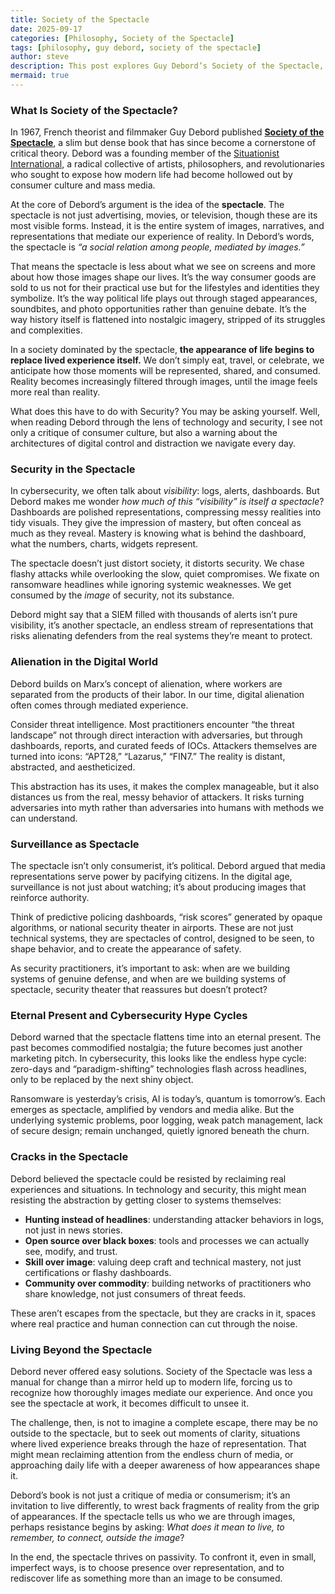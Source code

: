```yaml
---
title: Society of the Spectacle
date: 2025-09-17
categories: [Philosophy, Society of the Spectacle]
tags: [philosophy, guy debord, society of the spectacle]
author: steve
description: This post explores Guy Debord’s Society of the Spectacle, a 1967 work of critical theory that examines how modern life is increasingly mediated by images and appearances. It introduces Debord and the concept of the spectacle, reflects on its philosophical implications, and connects these ideas to technology and security; asking how much of what we see in digital culture, surveillance, and cybersecurity is reality, and how much is spectacle.
mermaid: true
---
```


### What Is Society of the Spectacle?
In 1967, French theorist and filmmaker Guy Debord published <a href="https://en.wikipedia.org/wiki/The_Society_of_the_Spectacle">**Society of the Spectacle**</a>, a slim but dense book that has since become a cornerstone of critical theory. Debord was a founding member of the <a href="https://en.wikipedia.org/wiki/Situationist_International">Situationist International</a>, a radical collective of artists, philosophers, and revolutionaries who sought to expose how modern life had become hollowed out by consumer culture and mass media.

At the core of Debord’s argument is the idea of the **spectacle**. The spectacle is not just advertising, movies, or television, though these are its most visible forms. Instead, it is the entire system of images, narratives, and representations that mediate our experience of reality. In Debord’s words, the spectacle is *“a social relation among people, mediated by images.”*

That means the spectacle is less about what we see on screens and more about how those images shape our lives. It’s the way consumer goods are sold to us not for their practical use but for the lifestyles and identities they symbolize. It’s the way political life plays out through staged appearances, soundbites, and photo opportunities rather than genuine debate. It’s the way history itself is flattened into nostalgic imagery, stripped of its struggles and complexities.

In a society dominated by the spectacle, **the appearance of life begins to replace lived experience itself.** We don’t simply eat, travel, or celebrate, we anticipate how those moments will be represented, shared, and consumed. Reality becomes increasingly filtered through images, until the image feels more real than reality.

What does this have to do with Security? You may be asking yourself. Well, when reading Debord through the lens of technology and security, I see not only a critique of consumer culture, but also a warning about the architectures of digital control and distraction we navigate every day.

### Security in the Spectacle
In cybersecurity, we often talk about *visibility*: logs, alerts, dashboards. But Debord makes me wonder *how much of this “visibility” is itself a spectacle*? Dashboards are polished representations, compressing messy realities into tidy visuals. They give the impression of mastery, but often conceal as much as they reveal. Mastery is knowing what is behind the dashboard, what the numbers, charts, widgets represent.

The spectacle doesn’t just distort society, it distorts security. We chase flashy attacks while overlooking the slow, quiet compromises. We fixate on ransomware headlines while ignoring systemic weaknesses. We get consumed by the *image* of security, not its substance.

Debord might say that a SIEM filled with thousands of alerts isn’t pure visibility, it’s another spectacle, an endless stream of representations that risks alienating defenders from the real systems they’re meant to protect.

### Alienation in the Digital World
Debord builds on Marx’s concept of alienation, where workers are separated from the products of their labor. In our time, digital alienation often comes through mediated experience.

Consider threat intelligence. Most practitioners encounter “the threat landscape” not through direct interaction with adversaries, but through dashboards, reports, and curated feeds of IOCs. Attackers themselves are turned into icons: “APT28,” “Lazarus,” “FIN7.” The reality is distant, abstracted, and aestheticized.

This abstraction has its uses, it makes the complex manageable, but it also distances us from the real, messy behavior of attackers. It risks turning adversaries into myth rather than adversaries into humans with methods we can understand.

### Surveillance as Spectacle
The spectacle isn’t only consumerist, it’s political. Debord argued that media representations serve power by pacifying citizens. In the digital age, surveillance is not just about watching; it’s about producing images that reinforce authority.

Think of predictive policing dashboards, “risk scores” generated by opaque algorithms, or national security theater in airports. These are not just technical systems, they are spectacles of control, designed to be seen, to shape behavior, and to create the appearance of safety.

As security practitioners, it’s important to ask: when are we building systems of genuine defense, and when are we building systems of spectacle, security theater that reassures but doesn’t protect?

### Eternal Present and Cybersecurity Hype Cycles
Debord warned that the spectacle flattens time into an eternal present. The past becomes commodified nostalgia; the future becomes just another marketing pitch. In cybersecurity, this looks like the endless hype cycle: zero-days and “paradigm-shifting” technologies flash across headlines, only to be replaced by the next shiny object.

Ransomware is yesterday’s crisis, AI is today’s, quantum is tomorrow’s. Each emerges as spectacle, amplified by vendors and media alike. But the underlying systemic problems, poor logging, weak patch management, lack of secure design; remain unchanged, quietly ignored beneath the churn.

### Cracks in the Spectacle
Debord believed the spectacle could be resisted by reclaiming real experiences and situations. In technology and security, this might mean resisting the abstraction by getting closer to systems themselves:

- **Hunting instead of headlines**: understanding attacker behaviors in logs, not just in news stories.
- **Open source over black boxes**: tools and processes we can actually see, modify, and trust.
- **Skill over image**: valuing deep craft and technical mastery, not just certifications or flashy dashboards.
- **Community over commodity**: building networks of practitioners who share knowledge, not just consumers of threat feeds.

These aren’t escapes from the spectacle, but they are cracks in it, spaces where real practice and human connection can cut through the noise.

### Living Beyond the Spectacle
Debord never offered easy solutions. Society of the Spectacle was less a manual for change than a mirror held up to modern life, forcing us to recognize how thoroughly images mediate our experience. And once you see the spectacle at work, it becomes difficult to unsee it.

The challenge, then, is not to imagine a complete escape, there may be no outside to the spectacle, but to seek out moments of clarity, situations where lived experience breaks through the haze of representation. That might mean reclaiming attention from the endless churn of media, or approaching daily life with a deeper awareness of how appearances shape it.

Debord’s book is not just a critique of media or consumerism; it’s an invitation to live differently, to wrest back fragments of reality from the grip of appearances. If the spectacle tells us who we are through images, perhaps resistance begins by asking: *What does it mean to live, to remember, to connect, outside the image*?

In the end, the spectacle thrives on passivity. To confront it, even in small, imperfect ways, is to choose presence over representation, and to rediscover life as something more than an image to be consumed.
